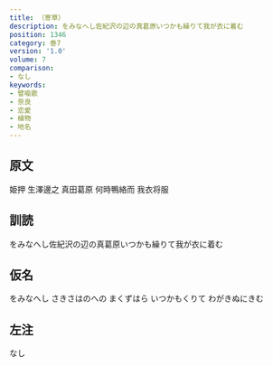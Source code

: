 ```yaml
---
title: （寄草）
description: をみなへし佐紀沢の辺の真葛原いつかも繰りて我が衣に着む
position: 1346
category: 巻7
version: '1.0'
volume: 7
comparison:
- なし
keywords:
- 譬喩歌
- 奈良
- 恋愛
- 植物
- 地名
---
```


## 原文

姫押 生澤邊之 真田葛原 何時鴨絡而 我衣将服

## 訓読

をみなへし佐紀沢の辺の真葛原いつかも繰りて我が衣に着む

## 仮名

をみなへし さきさはのへの まくずはら いつかもくりて わがきぬにきむ

## 左注

なし
